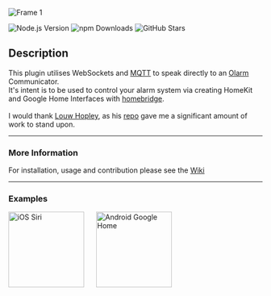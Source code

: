 ![Frame 1](https://github.com/user-attachments/assets/ef78a6a9-4f36-47f1-aefb-f158000a25fb)

![Node.js Version](https://img.shields.io/badge/node-%3E%3D14.18.1-blue?logo=node.js&logoColor=white)
![npm Downloads](https://img.shields.io/npm/dm/homebridge-ws-olarm-plugin?color=orange&logo=npm&logoColor=white)
![GitHub Stars](https://img.shields.io/github/stars/imprisonedmind/homebridge-ws-olarm-plugin?color=green&logo=github&logoColor=white)

## Description

This plugin utilises WebSockets and [MQTT](https://github.com/mqttjs) to speak
directly to an [Olarm](https://olarm.co) Communicator.
<br>
It's intent is to be used to control your alarm system via creating HomeKit and Google
Home Interfaces with
[homebridge](https://github.com/homebridge/homebridge).
<br><br>
I would thank [Louw Hopley](https://github.com/LouwHopley), as his
[repo](https://github.com/LouwHopley/homebridge-olarm-plugin)
gave me a significant amount of work to stand upon.

---

### More Information

For installation, usage and contribution please see the
[Wiki](https://github.com/imprisonedmind/homebridge-ws-olarm-plugin/wiki)

---

### Examples

<div style="display: flex; gap: 24px;">
  <a href="https://i.imgur.com/7hk5Rwl.mp4">
    <img src="https://i.imgur.com/stV4py9.png" alt="iOS Siri" style="width: 150px;">
  </a>
  <a href="https://i.imgur.com/0vRBzBx.mp4">
    <img src="https://i.imgur.com/cldf2hk.png" alt="Android Google Home" style="width: 150px;">
  </a>
</div>

